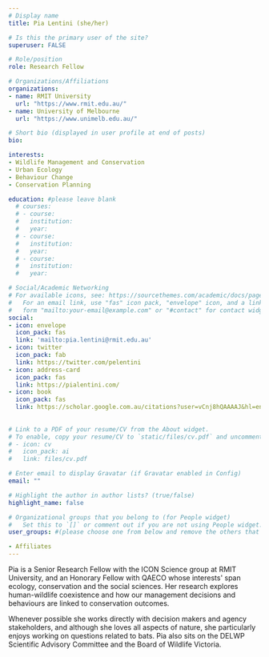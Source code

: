 ```yaml
---
# Display name
title: Pia Lentini (she/her)

# Is this the primary user of the site?
superuser: FALSE

# Role/position
role: Research Fellow

# Organizations/Affiliations
organizations:
- name: RMIT University
  url: "https://www.rmit.edu.au/"
- name: University of Melbourne
  url: "https://www.unimelb.edu.au/"

# Short bio (displayed in user profile at end of posts)
bio: 

interests:
- Wildlife Management and Conservation
- Urban Ecology
- Behaviour Change
- Conservation Planning

education: #please leave blank
  # courses:
  # - course:
  #   institution:
  #   year:
  # - course:
  #   institution:
  #   year:
  # - course:
  #   institution:
  #   year:

# Social/Academic Networking
# For available icons, see: https://sourcethemes.com/academic/docs/page-builder/#icons
#   For an email link, use "fas" icon pack, "envelope" icon, and a link in the
#   form "mailto:your-email@example.com" or "#contact" for contact widget.
social:
- icon: envelope
  icon_pack: fas
  link: 'mailto:pia.lentini@rmit.edu.au'
- icon: twitter
  icon_pack: fab
  link: https://twitter.com/pelentini
- icon: address-card
  icon_pack: fas
  link: https://pialentini.com/
- icon: book
  icon_pack: fas
  link: https://scholar.google.com.au/citations?user=vCnj8hQAAAAJ&hl=en
    
  
# Link to a PDF of your resume/CV from the About widget.
# To enable, copy your resume/CV to `static/files/cv.pdf` and uncomment the lines below.
# - icon: cv
#   icon_pack: ai
#   link: files/cv.pdf

# Enter email to display Gravatar (if Gravatar enabled in Config)
email: ""

# Highlight the author in author lists? (true/false)
highlight_name: false

# Organizational groups that you belong to (for People widget)
#   Set this to `[]` or comment out if you are not using People widget.
user_groups: #(please choose one from below and remove the others that aren't needed)

- Affiliates
---
```



Pia is a Senior Research Fellow with the ICON Science group at RMIT University, and an Honorary Fellow with QAECO whose interests' span ecology, conservation and the social sciences. Her research explores human-wildlife coexistence and how our management decisions and behaviours are linked to conservation outcomes. 

Whenever possible she works directly with decision makers and agency stakeholders, and although she loves all aspects of nature, she particularly enjoys working on questions related to bats. Pia also sits on the DELWP Scientific Advisory Committee and the Board of Wildlife Victoria.
